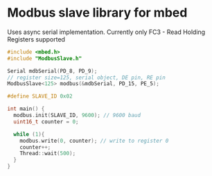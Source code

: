 # Modbus slave library for mbed
Uses async serial implementation. Currently only FC3 - Read Holding Registers supported

```cpp
#include <mbed.h>
#include "ModbusSlave.h"

Serial mdbSerial(PD_8, PD_9);
// register size=125, serial object, DE pin, RE pin
ModbusSlave<125> modbus(&mdbSerial, PD_15, PE_5);

#define SLAVE_ID 0x02

int main() {
  modbus.init(SLAVE_ID, 9600); // 9600 baud
  uint16_t counter = 0;

  while (1){
    modbus.write(0, counter); // write to register 0
    counter++;
    Thread::wait(500);
  }
}

```